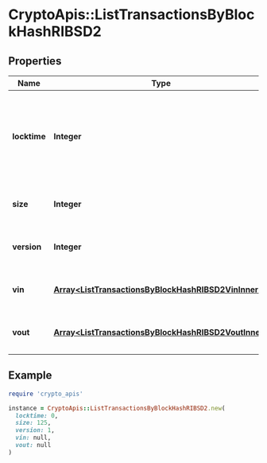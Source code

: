 # CryptoApis::ListTransactionsByBlockHashRIBSD2

## Properties

| Name | Type | Description | Notes |
| ---- | ---- | ----------- | ----- |
| **locktime** | **Integer** | Represents the time at which a particular transaction can be added to the blockchain. |  |
| **size** | **Integer** | Represents the total size of this transaction. |  |
| **version** | **Integer** | Represents transaction version number. |  |
| **vin** | [**Array&lt;ListTransactionsByBlockHashRIBSD2VinInner&gt;**](ListTransactionsByBlockHashRIBSD2VinInner.md) | Represents the transaction inputs. |  |
| **vout** | [**Array&lt;ListTransactionsByBlockHashRIBSD2VoutInner&gt;**](ListTransactionsByBlockHashRIBSD2VoutInner.md) | Represents the transaction outputs. |  |

## Example

```ruby
require 'crypto_apis'

instance = CryptoApis::ListTransactionsByBlockHashRIBSD2.new(
  locktime: 0,
  size: 125,
  version: 1,
  vin: null,
  vout: null
)
```

